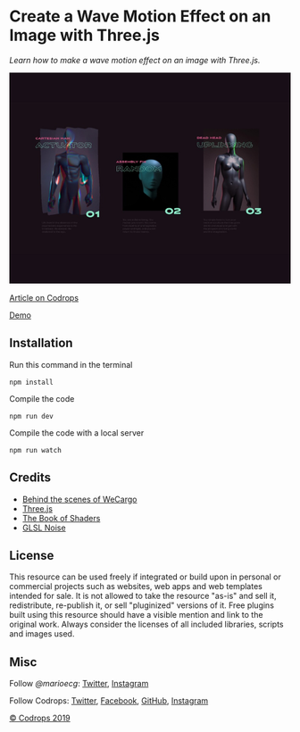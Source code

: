 # Create a Wave Motion Effect on an Image with Three.js

*Learn how to make a wave motion effect on an image with Three.js.*

![](img/thumbnail.jpg)

[Article on Codrops](https://tympanus.net/codrops/?p=)

[Demo](http://tympanus.net/Development/.../)

## Installation
Run this command in the terminal
```
npm install
```

Compile the code
```
npm run dev
```

Compile the code with a local server
```
npm run watch
```

## Credits

- [Behind the scenes of WeCargo](https://medium.com/epicagency/behind-the-scenes-of-we-cargo-3999f5f559c)
- [Three.js](https://threejs.org/docs/)
- [The Book of Shaders](https://www.npmjs.com/package/glsl-noise)
- [GLSL Noise](https://www.npmjs.com/package/glsl-noise)

## License
This resource can be used freely if integrated or build upon in personal or commercial projects such as websites, web apps and web templates intended for sale. It is not allowed to take the resource "as-is" and sell it, redistribute, re-publish it, or sell "pluginized" versions of it. Free plugins built using this resource should have a visible mention and link to the original work. Always consider the licenses of all included libraries, scripts and images used.

## Misc

Follow *@marioecg*: [Twitter](https://twitter.com/marioecg), [Instagram](https://www.instagram.com/marioecg/)

Follow Codrops: [Twitter](http://www.twitter.com/codrops), [Facebook](http://www.facebook.com/codrops), [GitHub](https://github.com/codrops), [Instagram](https://www.instagram.com/codropsss/)


[© Codrops 2019](http://www.codrops.com)






